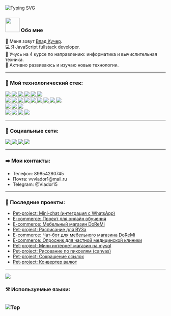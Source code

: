 ![Typing SVG](https://readme-typing-svg.herokuapp.com?color=%2336BCF7&lines=Добро+пожаловать!) 

<h3>
 <img src="https://github.com/TheDudeThatCode/TheDudeThatCode/blob/master/Assets/Developer.gif" width="45px"> Обо мне  
</h3> 

👨 Меня зовут <a href="https://vk.com/c_o_d_e_r" target="_blank">Влад Кучер</a>.  
💻 Я JavaScript fullstack developer.   
💼 Учусь на 4 курсе по направлению: информатика и вычислительная техника.   
 🚀 Активно развиваюсь и изучаю новые технологии.  
<hr>

<h3>🔧 Мой технологический стек: </h3>
<p>
  <a href="https://www.javascript.com/" target="_blank">
      <img src="https://img.shields.io/badge/JavaScript-323330?style=for-the-badge&amp;logo=javascript&amp;logoColor=F7DF1E">
  </a>
  <a href="https://html.com/" target="_blank">
      <img src="https://img.shields.io/badge/HTML-E34F26?style=for-the-badge&amp;logo=HTML5&amp;logoColor=white">
  </a>
  <a href="https://www.w3schools.com/css/" target="_blank">
      <img src="https://img.shields.io/badge/CSS-1572B6?style=for-the-badge&amp;logo=CSS3&amp;logoColor=white">
  </a>
  <a href="#" target="_blank">
      <img src="https://img.shields.io/badge/Scss-CC6699?style=for-the-badge&amp;logo=sass&amp;logoColor=white">
  </a> 
  <a href="https://nodejs.org/en/" target="_blank">
      <img src="https://img.shields.io/badge/NODE.JS-339933?style=for-the-badge&amp;logo=Node.js&amp;logoColor=white">
  </a>
  <a href="https://www.json.org/json-en.html" target="_blank">
      <img src="https://img.shields.io/badge/JSON-000000?style=for-the-badge&amp;logo=JSON&amp;logoColor=white">
  </a>   
  <br>
  <a href="https://socket.io/" target="_blank">
      <img src="https://img.shields.io/badge/socket.io-12976e?&amp;style=for-the-badge&amp;logo=socket.io&amp;logoColor=white">
  </a> 
  <a href="https://expressjs.com/" target="_blank">
      <img src="https://img.shields.io/badge/express.js-000000?&amp;style=for-the-badge&amp;logo=Express&amp;logoColor=white">
  </a>
  <a href="https://www.mongodb.com/" target="_blank">
      <img src="https://img.shields.io/badge/mongodb-3a7c4a.svg?&amp;style=for-the-badge&amp;logo=mongodb&amp;logoColor=white">
  </a>  
  <a href="https://reactjs.org/" target="_blank">
      <img src="https://img.shields.io/badge/react-007AFF.svg?&amp;style=for-the-badge&amp;logo=react&amp;logoColor=white">
  </a> 
  <a href="https://mobx.js.org/README.html" target="_blank">
      <img src="https://img.shields.io/badge/redux-7632BC.svg?&amp;style=for-the-badge&amp;logo=redux&amp;logoColor=white">
  </a>  
  <a href="https://redux.js.org/" target="_blank">
      <img src="https://img.shields.io/badge/mobx-DC5C12.svg?&amp;style=for-the-badge&amp;logo=mobx&amp;logoColor=white">
  </a> 
  <a href="#" target="_blank">
      <img src="https://img.shields.io/badge/Material--UI-0081CB?style=for-the-badge&amp;logo=material-ui&amp;logoColor=white">
  </a>  
  <a href="" target="_blank">
      <img src="https://img.shields.io/badge/Vue.js-35495E?style=for-the-badge&amp;logo=vue.js&amp;logoColor=4FC08D">
  </a> 
  <a href="" target="_blank">
      <img src="https://img.shields.io/badge/nuxt.js-38495E?style=for-the-badge&amp;logo=nuxt.js&amp;logoColor=4FC08D">
  </a> 

  <br>
  <a href="https://www.atlassian.com/ru/software/jira" target="_blank">
      <img src="https://img.shields.io/badge/jira-023071.svg?&amp;style=for-the-badge&amp;logo=jira-software&amp;logoColor=white">
  </a> 
  <a href="https://www.atlassian.com/software/confluence" target="_blank">
      <img src="https://img.shields.io/badge/confluence-005CE8.svg?&amp;style=for-the-badge&amp;logo=confluence&amp;logoColor=white">
  </a>    
  <a href="https://github.com/" target="_blank">
      <img src="https://img.shields.io/badge/git-E44622.svg?&amp;style=for-the-badge&amp;logo=git&amp;logoColor=white">
  </a> 

  <br>
  <a href="https://www.docker.com/" target="_blank">
      <img src="https://img.shields.io/badge/docker-008BD9.svg?&amp;style=for-the-badge&amp;logo=docker&amp;logoColor=white">
  </a>   
  <a href="#" target="_blank">
      <img src="https://img.shields.io/badge/makefile-004BD9.svg?&amp;style=for-the-badge&amp;logo=makefile&amp;logoColor=white">
  </a>   
  <a href="#" target="_blank">
      <img src="https://img.shields.io/badge/GitLab-330F63?style=for-the-badge&amp;logo=gitlab&amp;logoColor=white">
  </a>   
  <a href="#" target="_blank">
      <img src="https://img.shields.io/badge/GitHub-100000?style=for-the-badge&amp;logo=github&amp;logoColor=white">
  </a>   
</p>
<hr>

<h3> 🤝 Социальные сети: </h3>
<p>
  <a href="https://t.me/Vlador15" target="_blank">
    <img src="https://img.shields.io/badge/telegram-008BD9.svg?&style=for-the-badge&logo=telegram&logoColor=white">
  </a> 
  <a href="https://vk.com/c_o_d_e_r" target="_blank">
    <img src="https://img.shields.io/badge/vk-146bc2?&style=for-the-badge&logo=vk&logoColor=white">
  </a>
  <a href="https://wa.me/79854280745" target="_blank">
    <img src="https://img.shields.io/badge/WhatsApp-12976e?&style=for-the-badge&logo=whatsapp&logoColor=white">
  </a>
  <a href="mailto:vvvlador1@mail.ru" target="_blank">
    <img src="https://img.shields.io/badge/mail.ru-005ff9?&style=for-the-badge&logo=mail.ru&logoColor=white">
  </a> 
</p>
<hr>

<h3> ➡️ Мои контакты: </h3>
<ul>
 <li>Телефон: 89854280745</li>
 <li>Почта: vvvlador1@mail.ru</li> 
 <li>Telegram: @Vlador15</li>
</ul>
<hr>

<h3> 📕 Последние проекты: </h3>
<ul>
 <li>
  <a href="https://github.com/Vlador15/whatsAppChat" target="_blank">Pet-project: Mini-chat (интеграция с WhatsApp)</a>
 </li>
 <li>
  <a href="https://github.com/Vlador15/learning-project" target="_blank">E-commerce: Проект для онлайн обучения</a>
 </li>
 <li>
  <a href="https://github.com/Vlador15/shop-doremi" target="_blank">E-commerce: Мебельный магазин DoReMi</a>
 </li>
 <li>
  <a href="https://github.com/Vlador15/timetable" target="_blank">Pet-project: Расписание для ВУЗа</a> 
 </li>
 <li>
  <a href="https://github.com/Vlador15/vk-chat-bot-for-doremi" target="_blank">E-commerce: Чат-бот для мебельного магазина DoReMi</a>
 </li>
 <li>
  <a href="https://github.com/Vlador15/med-quiz" target="_blank">E-commerce: Опросник для частной медицинской клиники</a>
 </li> 
 <li>
  <a href="https://github.com/Vlador15/mini-shop-mysql" target="_blank">Pet-project: Мини интернет магазин на mysql</a> 
 </li>
 <li>
  <a href="https://github.com/Vlador15/pixel" target="_blank">Pet-project: Рисование по пикселям (canvas)</a> 
 </li>
 <li>
  <a href="https://github.com/Vlador15/short-url" target="_blank">Pet-project: Сокращение ссылок</a>
 </li>
 <li>
  <a href="https://github.com/Vlador15/currency-converter" target="_blank">Pet-project: Конвертер валют</a>
 </li>
</ul>
<hr>

![](https://komarev.com/ghpvc/?username=vlador15&color=blueviolet)
 
<h3> ⚒ Используемые языки: </3>   
<br>
<br>
 
![Top](https://github-readme-stats.vercel.app/api/top-langs/?username=vlador15&layout=compact)  

